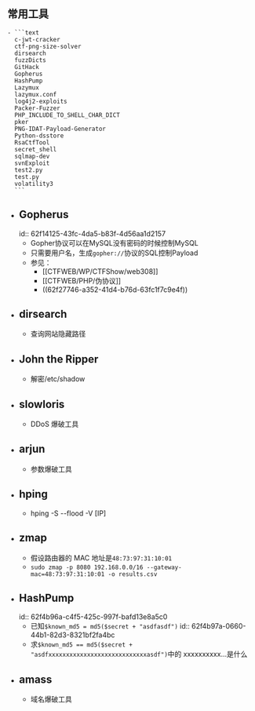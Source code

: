 ## 常用工具
	- ```text
	  c-jwt-cracker
	  ctf-png-size-solver
	  dirsearch
	  fuzzDicts
	  GitHack
	  Gopherus
	  HashPump
	  Lazymux
	  lazymux.conf
	  log4j2-exploits
	  Packer-Fuzzer
	  PHP_INCLUDE_TO_SHELL_CHAR_DICT
	  pker
	  PNG-IDAT-Payload-Generator
	  Python-dsstore
	  RsaCtfTool
	  secret_shell
	  sqlmap-dev
	  svnExploit
	  test2.py
	  test.py
	  volatility3
	  ```
- ## Gopherus
  id:: 62f14125-43fc-4da5-b83f-4d56aa1d2157
	- Gopher协议可以在MySQL没有密码的时候控制MySQL
	- 只需要用户名，生成`gopher://`协议的SQL控制Payload
	- 参见：
		- [[CTFWEB/WP/CTFShow/web308]]
		- [[CTFWEB/PHP/伪协议]]
		- ((62f27746-a352-41d4-b76d-63fc1f7c9e4f))
- ## dirsearch
	- 查询网站隐藏路径
- ## John the Ripper
	- 解密/etc/shadow
- ## slowloris
	- DDoS 爆破工具
- ## arjun
	- 参数爆破工具
- ## hping
	- hping -S --flood -V [IP]
- ## zmap
	- 假设路由器的 MAC 地址是`48:73:97:31:10:01`
	- `sudo zmap -p 8080 192.168.0.0/16 --gateway-mac=48:73:97:31:10:01 -o results.csv`
- ## HashPump
  id:: 62f4b96a-c4f5-425c-997f-bafd13e8a5c0
	- 已知`$known_md5 = md5($secret + "asdfasdf")`
	  id:: 62f4b97a-0660-44b1-82d3-8321bf2fa4bc
	- 求`$known_md5 == md5($secret + "asdfxxxxxxxxxxxxxxxxxxxxxxxxxxxxasdf")`中的 xxxxxxxxxx...是什么
- ## amass
	- 域名爆破工具